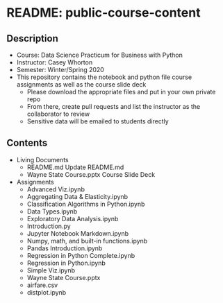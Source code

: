 # README: public-course-content

## Description
+ Course: Data Science Practicum for Business with Python
+ Instructor: Casey Whorton
+ Semester: Winter/Spring 2020
+ This repository contains the notebook and python file course assignments as well as the course slide deck
  + Please download the appropriate files and put in your own private repo
  + From there, create pull requests and list the instructor as the collaborator to review
  + Sensitive data will be emailed to students directly

## Contents
+ Living Documents
  + README.md	Update README.md
  + Wayne State Course.pptx	Course Slide Deck
+ Assignments
  + Advanced Viz.ipynb
  + Aggregating Data & Elasticity.ipynb
  + Classification Algorithms in Python.ipynb
  + Data Types.ipynb
  + Exploratory Data Analysis.ipynb
  + Introduction.py
  + Jupyter Notebook Markdown.ipynb
  + Numpy, math, and built-in functions.ipynb
  + Pandas Introduction.ipynb
  + Regression in Python Complete.ipynb
  + Regression in Python.ipynb
  + Simple Viz.ipynb
  + Wayne State Course.pptx
  + airfare.csv
  + distplot.ipynb

